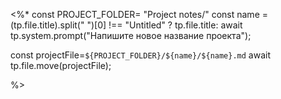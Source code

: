<%*
const PROJECT_FOLDER= "Project notes/"
const name = (tp.file.title).split(" ")[0] !== "Untitled" ? tp.file.title: await tp.system.prompt("Напишите новое название проекта");


const projectFile=`${PROJECT_FOLDER}/${name}/${name}.md`
await tp.file.move(projectFile);

%>